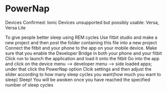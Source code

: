# PowerNap
Devices Confirmed: Ionic
Devices unsupported but possibly usable: Versa, Versa Lite

To give people better sleep using REM cycles
Use fitbit studio and make a new project and then post the folder containing this file into a new project
Connect the fitbit and your phone to the app on your mobile device. Make sure that you enable the Developer Bridge in both your phone and your fitbit
Click run to launch the application and load it onto the fitbit
Go into the app and click on the device menu --> developer menu --> side loaded apps; under that click the PowerNap option
Clcik settings and then adjust the slider according to how many sleep cycles you want(how much you want to sleep)
Sleep! You will be awoken once you have reached the specified number of sleep cycles
